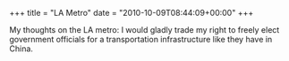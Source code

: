 +++
title = "LA Metro"
date = "2010-10-09T08:44:09+00:00"
+++

My thoughts on the LA metro:  I would gladly trade my right to freely elect government officials for a transportation infrastructure like they have in China.
			